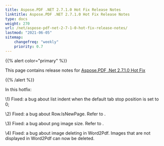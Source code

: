 ```yaml
---
title: Aspose.PDF .NET 2.7.1.0 Hot Fix Release Notes
linktitle: Aspose.PDF .NET 2.7.1.0 Hot Fix Release Notes
type: docs
weight: 270
url: /net/aspose-pdf-net-2-7-1-0-hot-fix-release-notes/
lastmod: "2021-06-05"
sitemap:
    changefreq: "weekly"
    priority: 0.7
---
```


{{% alert color="primary" %}}

This page contains release notes for [Aspose.PDF .Net 2.7.1.0 Hot Fix](https://downloads.aspose.com/pdf/net/new-releases/aspose.pdf-.net-2.7.1.0-hot-fix/)

{{% /alert %}}

In this hotfix:

\1) Fixed: a bug about list indent when the default tab stop position is set to 0;

\2) Fixed: a bug about Row.IsNewPage. Refer to .

\3) Fixed: a bug about png image size. Refer to .

\4) Fixed: a bug about image deleting in Word2Pdf. Images that are not displayed in Word2Pdf can now be deleted.

